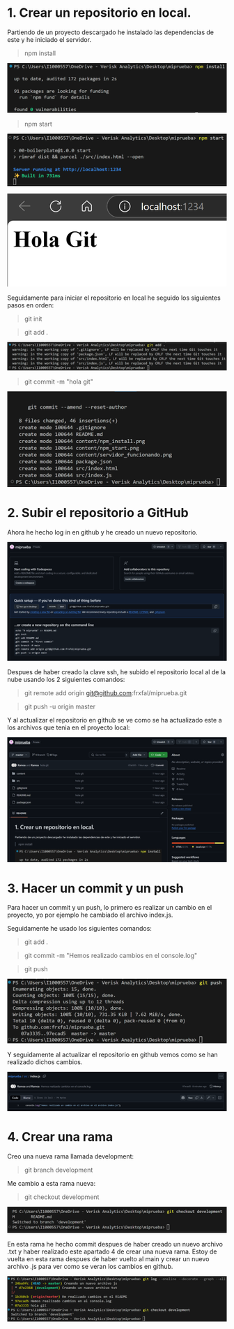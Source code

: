 # 1. Crear un repositorio en local.

Partiendo de un proyecto descargado he instalado las dependencias de este y he iniciado el servidor.

> npm install

![Captura resultado npm install](./content/npm_install.png)

> npm start

![Captura resultado npm start](./content/npm_start.png)

![Captura servidor en funcionamiento](./content/servidor_funcionando.png)

Seguidamente para iniciar el repositorio en local he seguido los siguientes pasos en orden:

> git init

> git add .

![Captura resultado git add .](./content/git_add_dot.png)

> git commit -m "hola git"

![Captura resultado git commit -m "hola git"](./content/git_commit_message.png)

# 2. Subir el repositorio a GitHub

Ahora he hecho log in en github y he creado un nuevo repositorio.

![Captura del repositorio creado en github](./content/github_repositorio.png)

Despues de haber creado la clave ssh, he subido el repositorio local al de la nube usando los 2 siguientes comandos:

> git remote add origin git@github.com:frxfal/miprueba.git

> git push -u origin master

Y al actualizar el repositorio en github se ve como se ha actualizado este a los archivos que tenia en el proyecto local:

![Captura del repositorio actualizado en github](./content/github_repositorio_actualizado.png)

# 3. Hacer un commit y un push

Para hacer un commit y un push, lo primero es realizar un cambio en el proyecto, yo por ejemplo he cambiado el archivo index.js.

Seguidamente he usado los siguientes comandos:

> git add .

> git commit -m "Hemos realizado cambios en el console.log"

> git push

![Captura del push en la terminal](./content/git_push.png)

Y seguidamente al actualizar el repositorio en github vemos como se han realizado dichos cambios.

![Captura del cambio en github](./content/cambios_github.png)

# 4. Crear una rama

Creo una nueva rama llamada development:

> git branch development

Me cambio a esta rama nueva:

> git checkout development

![Captura del cambio en github](./content/cambiando_a_development.png)

En esta rama he hecho commit despues de haber creado un nuevo archivo .txt y haber realizado este apartado 4 de crear una nueva rama. Estoy de vuelta en esta rama despues de haber vuelto al main y crear un nuevo archivo .js para ver como se veran los cambios en github.

![Captura de la terminal tras cambiar de ramas](./content/cambios_en_ambas_ramas.png)
